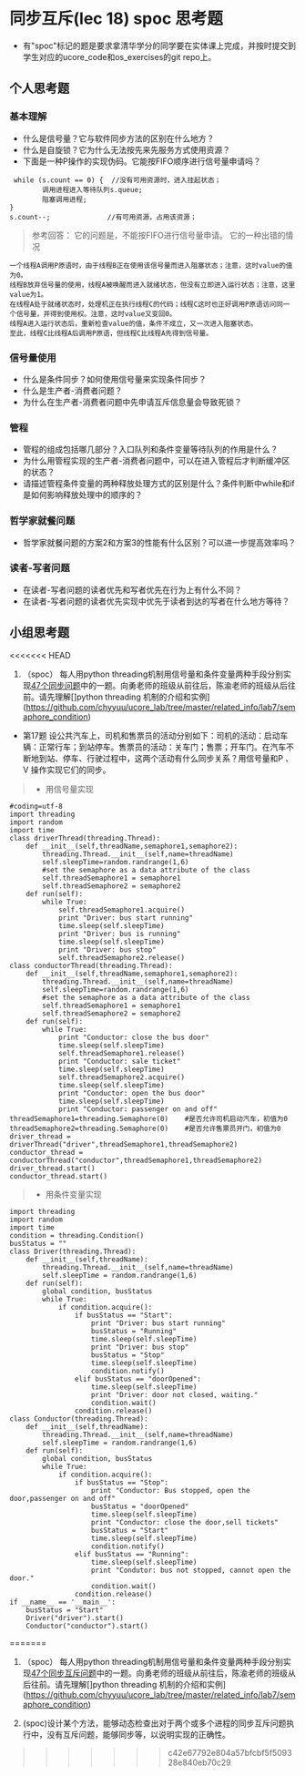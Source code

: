 # 同步互斥(lec 18) spoc 思考题


- 有"spoc"标记的题是要求拿清华学分的同学要在实体课上完成，并按时提交到学生对应的ucore_code和os_exercises的git repo上。

## 个人思考题

### 基本理解
 - 什么是信号量？它与软件同步方法的区别在什么地方？
 - 什么是自旋锁？它为什么无法按先来先服务方式使用资源？
 - 下面是一种P操作的实现伪码。它能按FIFO顺序进行信号量申请吗？
```
 while (s.count == 0) {  //没有可用资源时，进入挂起状态；
        调用进程进入等待队列s.queue;
        阻塞调用进程;
}
s.count--;              //有可用资源，占用该资源； 
```

> 参考回答： 它的问题是，不能按FIFO进行信号量申请。
> 它的一种出错的情况
```
一个线程A调用P原语时，由于线程B正在使用该信号量而进入阻塞状态；注意，这时value的值为0。
线程B放弃信号量的使用，线程A被唤醒而进入就绪状态，但没有立即进入运行状态；注意，这里value为1。
在线程A处于就绪状态时，处理机正在执行线程C的代码；线程C这时也正好调用P原语访问同一个信号量，并得到使用权。注意，这时value又变回0。
线程A进入运行状态后，重新检查value的值，条件不成立，又一次进入阻塞状态。
至此，线程C比线程A后调用P原语，但线程C比线程A先得到信号量。
```

### 信号量使用

 - 什么是条件同步？如何使用信号量来实现条件同步？
 - 什么是生产者-消费者问题？
 - 为什么在生产者-消费者问题中先申请互斥信息量会导致死锁？

### 管程

 - 管程的组成包括哪几部分？入口队列和条件变量等待队列的作用是什么？
 - 为什么用管程实现的生产者-消费者问题中，可以在进入管程后才判断缓冲区的状态？
 - 请描述管程条件变量的两种释放处理方式的区别是什么？条件判断中while和if是如何影响释放处理中的顺序的？

### 哲学家就餐问题

 - 哲学家就餐问题的方案2和方案3的性能有什么区别？可以进一步提高效率吗？

### 读者-写者问题

 - 在读者-写者问题的读者优先和写者优先在行为上有什么不同？
 - 在读者-写者问题的读者优先实现中优先于读者到达的写者在什么地方等待？
 
## 小组思考题

<<<<<<< HEAD
1. （spoc） 每人用python threading机制用信号量和条件变量两种手段分别实现[47个同步问题](07-2-spoc-pv-problems.md)中的一题。向勇老师的班级从前往后，陈渝老师的班级从后往前。请先理解[]python threading 机制的介绍和实例](https://github.com/chyyuu/ucore_lab/tree/master/related_info/lab7/semaphore_condition)
 - 第17题
设公共汽车上，司机和售票员的活动分别如下：司机的活动：启动车辆：正常行车；到站停车。售票员的活动：关车门；售票；开车门。在汽车不断地到站、停车、行驶过程中，这两个活动有什么同步关系？用信号量和P 、V 操作实现它们的同步。

> * 用信号量实现
```
#coding=utf-8
import threading 
import random
import time
class driverThread(threading.Thread):
	def __init__(self,threadName,semaphore1,semaphore2):
		threading.Thread.__init__(self,name=threadName)  
		self.sleepTime=random.randrange(1,6)  
		#set the semaphore as a data attribute of the class  
		self.threadSemaphore1 = semaphore1
		self.threadSemaphore2 = semaphore2
	def run(self):
		while True:
			self.threadSemaphore1.acquire() 
			print "Driver: bus start running"
			time.sleep(self.sleepTime) 
			print "Driver: bus is running"
			time.sleep(self.sleepTime) 
			print "Driver: bus stop"
			self.threadSemaphore2.release()
class conductorThread(threading.Thread):
	def __init__(self,threadName,semaphore1,semaphore2):
		threading.Thread.__init__(self,name=threadName)  
		self.sleepTime=random.randrange(1,6)  
		#set the semaphore as a data attribute of the class  
		self.threadSemaphore1 = semaphore1
		self.threadSemaphore2 = semaphore2
	def run(self):
		while True:
			print "Conductor: close the bus door"
			time.sleep(self.sleepTime) 
			self.threadSemaphore1.release() 
			print "Conductor: sale ticket"
			time.sleep(self.sleepTime) 
			self.threadSemaphore2.acquire()
			time.sleep(self.sleepTime) 
			print "Conductor: open the bus door"
			time.sleep(self.sleepTime) 
			print "Conductor: passenger on and off"
threadSemaphore1=threading.Semaphore(0)    #是否允许司机启动汽车，初值为0
threadSemaphore2=threading.Semaphore(0)    #是否允许售票员开门，初值为0 
driver_thread = driverThread("driver",threadSemaphore1,threadSemaphore2)
conductor_thread = conductorThread("conductor",threadSemaphore1,threadSemaphore2)
driver_thread.start()
conductor_thread.start()
```

> * 用条件变量实现
```
import threading
import random
import time
condition = threading.Condition()
busStatus = ""
class Driver(threading.Thread):
    def __init__(self,threadName):
        threading.Thread.__init__(self,name=threadName)
        self.sleepTime = random.randrange(1,6)
    def run(self):
        global condition, busStatus
        while True:
            if condition.acquire():
                if busStatus == "Start":
                    print "Driver: bus start running"
                    busStatus = "Running"
                    time.sleep(self.sleepTime)
                    print "Driver: bus stop"
                    busStatus = "Stop"
                    time.sleep(self.sleepTime)
                    condition.notify()
                elif busStatus == "doorOpened":
                    time.sleep(self.sleepTime)
                    print "Driver: door not closed, waiting."
                    condition.wait()
                condition.release()
class Conductor(threading.Thread):
    def __init__(self,threadName):
        threading.Thread.__init__(self,name=threadName)
        self.sleepTime = random.randrange(1,6)
    def run(self):
        global condition, busStatus
        while True:
            if condition.acquire():
                if busStatus == "Stop":
                    print "Conductor: Bus stopped, open the door,passenger on and off"
                    busStatus = "doorOpened"
                    time.sleep(self.sleepTime)
                    print "Conductor: close the door,sell tickets"
                    busStatus = "Start"
                    time.sleep(self.sleepTime)
                    condition.notify()
                elif busStatus == "Running":
                    time.sleep(self.sleepTime)
                    print "Condutor: bus not stopped, cannot open the door."
                    condition.wait()
                condition.release()
if __name__ == '__main__':
    busStatus = "Start"  
    Driver("driver").start()
    Conductor("conductor").start()
```
=======
1. （spoc） 每人用python threading机制用信号量和条件变量两种手段分别实现[47个同步互斥问题](07-2-spoc-pv-problems.md)中的一题。向勇老师的班级从前往后，陈渝老师的班级从后往前。请先理解[]python threading 机制的介绍和实例](https://github.com/chyyuu/ucore_lab/tree/master/related_info/lab7/semaphore_condition)

2. (spoc)设计某个方法，能够动态检查出对于两个或多个进程的同步互斥问题执行中，没有互斥问题，能够同步等，以说明实现的正确性。
>>>>>>> c42e67792e804a57bfcbf5f509328e840eb70c29
